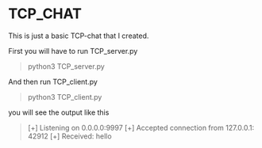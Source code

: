 # TCP_CHAT

This is just a basic TCP-chat that I created. 

First you will have to run TCP_server.py 
> python3 TCP_server.py

And then run TCP_client.py
> python3 TCP_client.py

you will see the output like this 

> [+] Listening on 0.0.0.0:9997
> [+] Accepted connection from 127.0.0.1: 42912
> [+] Received: hello
